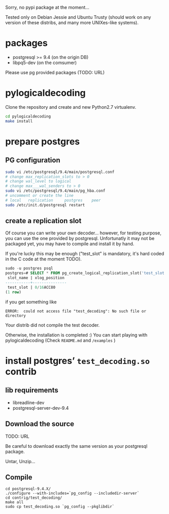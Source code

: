 Sorry, no pypi package at the moment...

Tested only on Debian Jessie and Ubuntu Trusty (should work on any version
of these distribs, and many more UNIXes-like systems).

# packages

- postgresql >= 9.4 (on the origin DB)
- libpq5-dev (on the comsumer)

Please use pg provided packages (TODO: URL)

# pylogicaldecoding

Clone the repository and create and new Python2.7 virtualenv.

```sh
cd pylogicaldecoding
make install
```

# prepare postgres

## PG configuration

```sh
sudo vi /etc/postgresql/9.4/main/postgresql.conf
# change max_replication_slots to > 0
# change wal_level to logical
# change max___wal_senders to > 0
sudo vi /etc/postgresql/9.4/main/pg_hba.conf
# uncomment or create the line 
# local   replication     postgres    peer
sudo /etc/init.d/postgresql restart
```

## create a replication slot

Of course you can write your own decoder... however, for testing purpose, you
can use the one provided by postgresql. Unfortunatly it may not be packaged yet,
you may have to compile and install it by hand.

If you're lucky this may be enough ("test_slot" is mandatory, it's hard coded
in the C code at the moment TODO).

```sql
sudo -u postgres psql
postgres=# SELECT * FROM pg_create_logical_replication_slot('test_slot', 'test_decoding');
 slot_name | xlog_position 
-----------+---------------
 test_slot | 0/16ACC80
(1 row)
```

if you get something like

`ERROR:  could not access file "test_decoding": No such file or directory`

Your distrib did not compile the test decoder.

Otherwise, the installation is completed :) You can start playing with
pylogicaldecoding (Check `README.md` and `/examples` )

# install postgres’ `test_decoding.so` contrib

## lib requirements

- libreadline-dev
- postgresql-server-dev-9.4

## Download the source

TODO: URL

Be careful to download exactly the same version as your postgresql package.

Untar, Unzip...

## Compile

```
cd postgresql-9.4.X/
./configure --with-includes=`pg_config --includedir-server`
cd contrig/test_decoding/
make all
sudo cp test_decoding.so `pg_config --pkglibdir`
```

